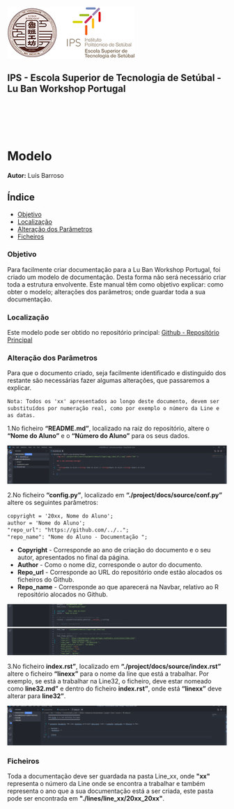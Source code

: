 ![Logos](../../equipments/manuais/logos/Logo_Luban_IPS_2.png)

<div><h2>IPS - Escola Superior de Tecnologia de Setúbal - Lu Ban Workshop Portugal<div></h2>
<br></br>
<br></br>

# Modelo

**Autor:** Luís Barroso

## Índice
- [Objetivo](#objetivo)
- [Localização](#Localização)
- [Alteração dos Parâmetros](#Alteração-dos-Parâmetros)	
- [Ficheiros](#Ficheiros)

### Objetivo

Para facilmente criar documentação para a Lu Ban Workshop Portugal, foi criado um modelo de documentação. Desta forma não será necessário criar toda a estrutura envolvente. Este manual têm como objetivo explicar: como obter o modelo; alterações dos parâmetros; onde guardar toda a sua documentação.

### Localização

Este modelo pode ser obtido no repositório principal: [Github - Repositório Principal](https://github.com/luismbarroso/Documentacao-LuBan-Portugal/tree/main/modelo)

### Alteração dos Parâmetros

Para que o documento criado, seja facilmente identificado e distinguido dos restante são necessárias fazer algumas alterações, que passaremos a explicar.

    Nota: Todos os 'xx' apresentados ao longo deste documento, devem ser substituídos por numeração real, como por exemplo o número da Line e as datas.

1.No ficheiro **“README.md”**, localizado na raiz do repositório, altere o **“Nome do Aluno”** e o **“Número do Aluno”** para os seus dados.

![](./imagens/modelo_documentacao/1.PNG)

2.No ficheiro **“config.py”**, localizado em **“./project/docs/source/conf.py”** altere os seguintes parâmetros:

    copyright = '20xx, Nome do Aluno';
    author = 'Nome do Aluno';
    "repo_url": "https://github.com/../..";
    "repo_name": "Nome do Aluno - Documentação ";

- **Copyright** - Corresponde ao ano de criação do documento e o seu autor, apresentados no final da página.
- **Author** - Como o nome diz, corresponde o autor do documento.
- **Repo_url** - Corresponde ao URL do repositório onde estão alocados os ficheiros do Github.
- **Repo_name** - Corresponde ao que aparecerá na Navbar, relativo ao R repositório alocados no Github.

![](./imagens/modelo_documentacao/2.PNG)
![](./imagens/modelo_documentacao/3.PNG)

3.No ficheiro **index.rst”**, localizado em **“./project/docs/source/index.rst”** altere o ficheiro **“linexx”** para o nome da line que está a trabalhar. Por exemplo, se está a trabalhar na Line32, o ficheiro, deve estar nomeado como **line32.md”** e dentro do ficheiro **index.rst”**, onde está **“linexx”** deve alterar para **line32”**.

![](./imagens/modelo_documentacao/4.PNG)

### Ficheiros

Toda a documentação deve ser guardada na pasta Line_xx, onde **"xx"** representa o número da Line onde se encontra a trabalhar e também representa o ano que a sua documentação está a ser criada, este pasta pode ser encontrada em **"./lines/line_xx/20xx_20xx"**.